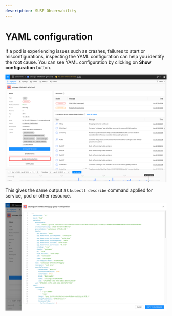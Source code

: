 ```yaml
---
description: SUSE Observability
---
```

# YAML configuration

If a pod is experiencing issues such as crashes, failures to start or misconfigurations, inspecting the YAML configuration can help you identify the root cause. You can see YAML configuration by clicking on **Show configuration** button.

![](../../.gitbook/assets/k8s/k8s-configuration.png)

This gives the same output as ```kubectl describe``` command applied for service, pod or other resource. 

![](../../.gitbook/assets/k8s/k8s-configuration-opened.png)
